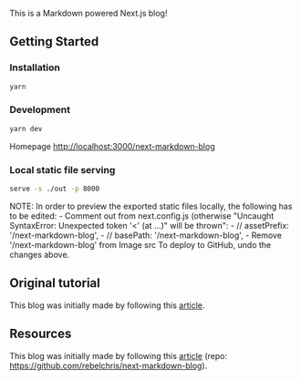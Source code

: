 This is a Markdown powered Next.js blog!

## Getting Started

### Installation

```bash
yarn 
```

### Development

```bash
yarn dev
```

Homepage [http://localhost:3000/next-markdown-blog](http://localhost:3000/next-markdown-blog)

### Local static file serving

```bash
serve -s ./out -p 8000
```

NOTE:
In order to preview the exported static files locally, the following has to be edited:
    - Comment out from next.config.js (otherwise "Uncaught SyntaxError: Unexpected token '<' (at ...)" will be thrown":
        - // assetPrefix: '/next-markdown-blog',
        - // basePath: '/next-markdown-blog',
    - Remove '/next-markdown-blog' from Image src
To deploy to GitHub, undo the changes above.

## Original tutorial

This blog was initially made by following this [article](https://blog.openreplay.com/creating-a-markdown-blog-powered-by-next-js-in-under-an-hour).

## Resources

This blog was initially made by following this [article](https://blog.openreplay.com/creating-a-markdown-blog-powered-by-next-js-in-under-an-hour) (repo: https://github.com/rebelchris/next-markdown-blog).